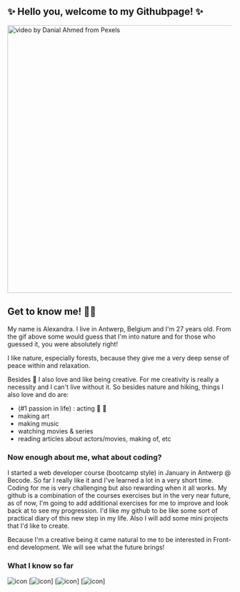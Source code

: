 
## <strong>✨ Hello you, welcome to my Githubpage! ✨</strong>

<img src="https://github.com/Alexjesss/Alexjesss/blob/main/visuals/intro.gif" width="600px" align="center" alt="video by Danial Ahmed from Pexels" title="intro-gif"/>

## Get to know me! :raising_hand_woman:

My name is Alexandra. I live in Antwerp, Belgium and I'm 27 years old.
From the gif above some would guess that I'm into nature and for those who guessed it, you were absolutely right!

I like nature, especially forests, because they give me a very deep sense of peace within and relaxation.

Besides :deciduous_tree: I also love and like being creative. For me creativity is really a necessity and I can't live without it.
So besides nature and hiking, things I also love and do are:

- (#1 passion in life) : acting :movie_camera: :heartbeat: 
- making art
- making music
- watching movies & series
- reading articles about actors/movies, making of, etc

### Now enough about me, what about coding?

I started a web developer course (bootcamp style) in January in Antwerp @ Becode.
So far I really like it and I've learned a lot in a very short time. Coding for me is very challenging but also rewarding when it all works.
My github is a combination of the courses exercises but in the very near future, as of now, I'm going to add additional exercises for me to improve and look back at to see my progression.
I'd like my github to be like some sort of practical diary of this new step in my life. Also I will add some mini projects that I'd like to create.

Because I'm a creative being it came natural to me to be interested in Front-end development. We will see what the future brings! 

### What I know so far 

<img src="https://github.com/Alexjesss/Alexjesss/tree/main/visuals/html.png" alt="icon"> [<img src="https://github.com/Alexjesss/Alexjesss/tree/main/visuals/css.png" alt="icon">] [<img src="https://github.com/Alexjesss/Alexjesss/tree/main/visuals/js.png" alt="icon">] [<img src="https://github.com/Alexjesss/Alexjesss/tree/main/visuals/php.png" alt="icon">]  